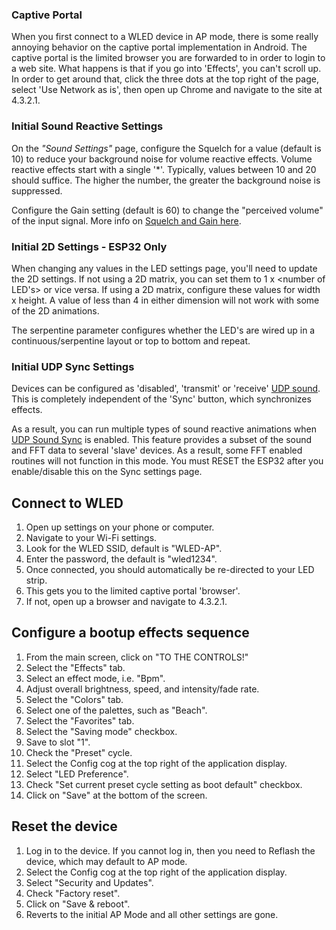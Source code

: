 ### Captive Portal
When you first connect to a WLED device in AP mode, there is some really annoying behavior on the captive portal implementation in Android. The captive portal is the limited browser you are forwarded to in order to login to a web site. What happens is that if you go into 'Effects', you can't scroll up. In order to get around that, click the three dots at the top right of the page, select 'Use Network as is', then open up Chrome and navigate to the site at 4.3.2.1.

### Initial Sound Reactive Settings
On the _"Sound Settings"_ page, configure the Squelch for a value (default is 10) to reduce your background noise for volume reactive effects. Volume reactive effects start with a single '*'. Typically, values between 10 and 20 should suffice. The higher the number, the greater the background noise is suppressed.   
  
Configure the Gain setting (default is 60) to change the "perceived volume" of the input signal. More info on [Squelch and Gain here](https://github.com/atuline/WLED/wiki/Sound-Settings#squelch).

### Initial 2D Settings - ESP32 Only
When changing any values in the LED settings page, you'll need to update the 2D settings. If not using a 2D matrix, you can set them to 1 x <number of LED's> or vice versa.  If using a 2D matrix, configure these values for width x height. A value of less than 4 in either dimension will not work with some of the 2D animations.

The serpentine parameter configures whether the LED's are wired up in a continuous/serpentine layout or top to bottom and repeat.

### Initial UDP Sync Settings
Devices can be configured as 'disabled', 'transmit' or 'receive' [UDP sound](https://github.com/atuline/WLED/wiki/UDP-Sound-Sync). This is completely independent of the 'Sync' button, which synchronizes effects. 

As a result, you can run multiple types of sound reactive animations when [UDP Sound Sync](https://github.com/atuline/WLED/wiki/UDP-Sound-Sync) is enabled. This feature provides a subset of the sound and FFT data to several 'slave' devices. As a result, some FFT enabled routines will not function in this mode. You must RESET the ESP32 after you enable/disable this on the Sync settings page.



## Connect to WLED

1.	Open up settings on your phone or computer.
1.	Navigate to your Wi-Fi settings.
1.	Look for the WLED SSID, default is "WLED-AP".
1.	Enter the password, the default is "wled1234".
1.	Once connected, you should automatically be re-directed to your LED strip.
1.	This gets you to the limited captive portal 'browser'.
1.	If not, open up a browser and navigate to 4.3.2.1.



## Configure a bootup effects sequence

1.	From the main screen, click on "TO THE CONTROLS!"
1.	Select the "Effects" tab.
1.	Select an effect mode, i.e. "Bpm".
1.	Adjust overall brightness, speed, and intensity/fade rate.
1.	Select the "Colors" tab.
1.	Select one of the palettes, such as "Beach".
1.	Select the "Favorites" tab.
1.	Select the "Saving mode" checkbox.
1.	Save to slot "1".
1.	Check the "Preset" cycle.
1.	Select the Config cog at the top right of the application display.
1.	Select "LED Preference".
1.	Check "Set current preset cycle setting as boot default" checkbox.
1.	Click on "Save" at the bottom of the screen.


## Reset the device

1.	Log in to the device. If you cannot log in, then you need to Reflash the device, which may default to AP mode.
1.	Select the Config cog at the top right of the application display.
1.	Select "Security and Updates".
1.	Check "Factory reset".
1.	Click on "Save & reboot".
1.	Reverts to the initial AP Mode and all other settings are gone.
